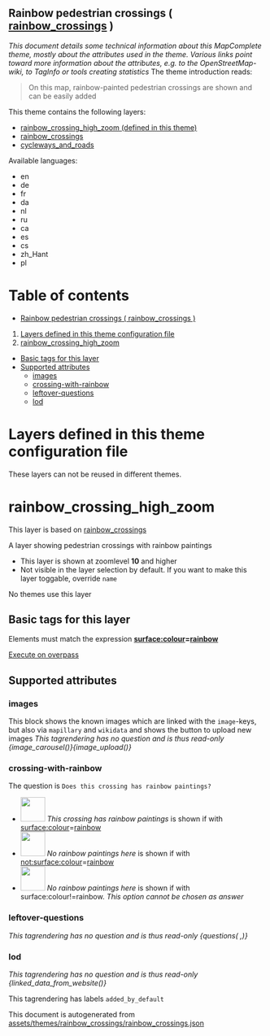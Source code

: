 [//]: # (WARNING: this file is automatically generated. Please find the sources at the bottom and edit those sources)

## Rainbow pedestrian crossings ( [rainbow_crossings](https://mapcomplete.org/rainbow_crossings) )
_This document details some technical information about this MapComplete theme, mostly about the attributes used in the theme. Various links point toward more information about the attributes, e.g. to the OpenStreetMap-wiki, to TagInfo or tools creating statistics_
The theme introduction reads:

> On this map, rainbow-painted pedestrian crossings are shown and can be easily added

This theme contains the following layers:


 - [rainbow_crossing_high_zoom (defined in this theme)](#rainbow_crossing_high_zoom)
 - [rainbow_crossings](../Layers/rainbow_crossings.md)
 - [cycleways_and_roads](../Layers/cycleways_and_roads.md)


Available languages:


 - en
 - de
 - fr
 - da
 - nl
 - ru
 - ca
 - es
 - cs
 - zh_Hant
 - pl


# Table of contents

  - [Rainbow pedestrian crossings ( rainbow_crossings )](#rainbow-pedestrian-crossings-(-rainbow_crossings-))
1. [Layers defined in this theme configuration file](#layers-defined-in-this-theme-configuration-file)
2. [rainbow_crossing_high_zoom](#rainbow_crossing_high_zoom)
  - [Basic tags for this layer](#basic-tags-for-this-layer)
  - [Supported attributes](#supported-attributes)
    + [images](#images)
    + [crossing-with-rainbow](#crossing-with-rainbow)
    + [leftover-questions](#leftover-questions)
    + [lod](#lod)

# Layers defined in this theme configuration file
These layers can not be reused in different themes.
# rainbow_crossing_high_zoom


This layer is based on [rainbow_crossings](../Layers/rainbow_crossings.md)

A layer showing pedestrian crossings with rainbow paintings






 - This layer is shown at zoomlevel **10** and higher
 - Not visible in the layer selection by default. If you want to make this layer toggable, override `name`



No themes use this layer

## Basic tags for this layer

Elements must match the expression **<a href='https://wiki.openstreetmap.org/wiki/Key:surface:colour' target='_blank'>surface:colour</a>=<a href='https://wiki.openstreetmap.org/wiki/Tag:surface:colour%3Drainbow' target='_blank'>rainbow</a>**

[Execute on overpass](http://overpass-turbo.eu/?Q=%5Bout%3Ajson%5D%5Btimeout%3A90%5D%3B%28%20%20%20%20nwr%5B%22surface%3Acolour%22%3D%22rainbow%22%5D%28%7B%7Bbbox%7D%7D%29%3B%0A%29%3Bout%20body%3B%3E%3Bout%20skel%20qt%3B)

## Supported attributes



### images
This block shows the known images which are linked with the `image`-keys, but also via `mapillary` and `wikidata` and shows the button to upload new images
_This tagrendering has no question and is thus read-only_
*{image_carousel()}{image_upload()}*




### crossing-with-rainbow

The question is `Does this crossing has rainbow paintings?`



 - <img src='https://raw.githubusercontent.com/pietervdvn/MapComplete/develop/./assets/themes/rainbow_crossings/logo.svg' style='width: 3rem; height: 3rem'> *This crossing has rainbow paintings* is shown if with <a href='https://wiki.openstreetmap.org/wiki/Key:surface:colour' target='_blank'>surface:colour</a>=<a href='https://wiki.openstreetmap.org/wiki/Tag:surface:colour%3Drainbow' target='_blank'>rainbow</a>
 - <img src='https://raw.githubusercontent.com/pietervdvn/MapComplete/develop/./assets/themes/rainbow_crossings/crossing.svg' style='width: 3rem; height: 3rem'> *No rainbow paintings here* is shown if with <a href='https://wiki.openstreetmap.org/wiki/Key:not:surface:colour' target='_blank'>not:surface:colour</a>=<a href='https://wiki.openstreetmap.org/wiki/Tag:not:surface:colour%3Drainbow' target='_blank'>rainbow</a>
 - <img src='https://raw.githubusercontent.com/pietervdvn/MapComplete/develop/./assets/themes/rainbow_crossings/crossing.svg' style='width: 3rem; height: 3rem'> *No rainbow paintings here* is shown if with surface:colour!=rainbow. _This option cannot be chosen as answer_





### leftover-questions

_This tagrendering has no question and is thus read-only_
*{questions( ,)}*




### lod

_This tagrendering has no question and is thus read-only_
*{linked_data_from_website()}*


This tagrendering has labels 
`added_by_default`


This document is autogenerated from [assets/themes/rainbow_crossings/rainbow_crossings.json](https://github.com/pietervdvn/MapComplete/blob/develop/assets/themes/rainbow_crossings/rainbow_crossings.json)
